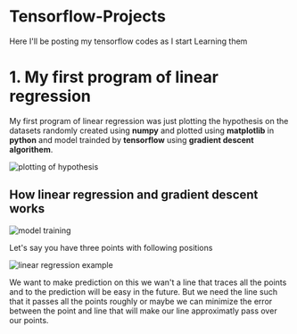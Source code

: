 # Tensorflow-Projects
Here I'll be posting my tensorflow codes as I start Learning them
<h1>1.  My first program of linear regression</h1> 

My first program of linear regression was just plotting the hypothesis on the datasets randomly created using **numpy** and plotted using **matplotlib** in **python** and model trainded by **tensorflow** using **gradient descent algorithem**.

![plotting of hypothesis](https://github.com/jimmyahalpara/Tensorflow-Projects/blob/master/simple%20linear%20regression%20with%20tensorflow%20by%20me/Capture.PNG)

<h2> How linear regression and gradient descent works </h2>

![model training](https://github.com/jimmyahalpara/Tensorflow-Projects/blob/master/simple%20linear%20regression%20with%20tensorflow%20by%20me/Webp.net-gifmaker.gif)

Let's say you have three points with following positions

![linear regression example](https://github.com/jimmyahalpara/Tensorflow-Projects/blob/master/Guide%20materials/linear%20regression%201.png)

We want to make prediction on this we wan't a line that traces all the points and to the prediction will be easy in the future.
But we need the line such that it passes all the points roughly or maybe we can minimize the error between the point and line that will make our line approximatly pass over our points.

